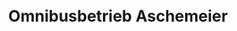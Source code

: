 ---
title: "Omnibusbetrieb Aschemeier"
url: /luebbecke/omnibusbetrieb-aschemeier/
shop: Reisebüro
---